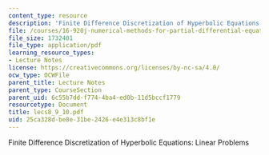 ```yaml
---
content_type: resource
description: 'Finite Difference Discretization of Hyperbolic Equations: Linear Problems'
file: /courses/16-920j-numerical-methods-for-partial-differential-equations-sma-5212-spring-2003/25ca328dbe8e31be2426e4e313c8bf1e_lecs8_9_10.pdf
file_size: 1732401
file_type: application/pdf
learning_resource_types:
- Lecture Notes
license: https://creativecommons.org/licenses/by-nc-sa/4.0/
ocw_type: OCWFile
parent_title: Lecture Notes
parent_type: CourseSection
parent_uid: 6c55b7dd-f774-4ba4-ed0b-11d5bccf1779
resourcetype: Document
title: lecs8_9_10.pdf
uid: 25ca328d-be8e-31be-2426-e4e313c8bf1e
---
```

Finite Difference Discretization of Hyperbolic Equations: Linear Problems